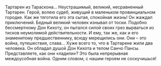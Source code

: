 <!--2017-01-02 17:59:43-->
Тартарен из Тараскона... Неустрашимый, великий, несравненный Тартарен. Герой, волею судеб, живущий в маленьком провинциальном городке. Как же тяготила его эта сытая, спокойная жизнь! Он жаждал приключений. Бедный великий человек изнывал от тоски. Подобно бессмертному Дон Кихоту, он пытался силой своих грез вырваться из тисков неумолимой действительности. И ему, так же, как и его знаменитому предшественнику, всюду мерещились они. Они – это война, путешествия, слава... Хуже всего то, что в Тартарене жили два человека. Он обладал душой Дон Кихота и телом Санчо Пансы. Представляете, как они «ладили»? Это была непрерывная междоусобная война. Одним словом, с нашим героем не соскучишься!